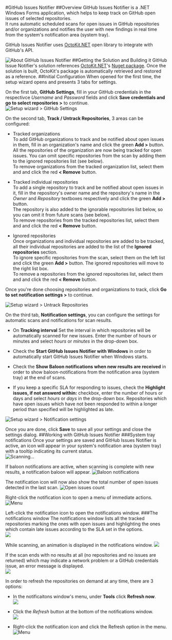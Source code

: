 #GitHub Issues Notifier
##Overview
GitHub Issues Notifier is a .NET Windows Forms application, which helps to keep track on GitHub open issues of selected repositories.  
It runs automatic scheduled scans for open issues in GitHub repositories and/or organizations and notifies the user with new findings in real time from the system's notification area (system tray).    

 GitHub Issues Notifier uses [OctoKit.NET](https://github.com/octokit/octokit.net) open library to integrate with GitHub's API.

![About GitHub Issues Notifier](https://raw.githubusercontent.com/alonrotem/GithubIssuesNotifier/master/Screenshots/AboutDialog.png)
##Getting the Solution and Building it
GitHub Issue Notifier's solution references [OctoKit.NET](https://github.com/octokit/octokit.net)'s [Nuget package](http://www.nuget.org/packages/Octokit/). Once the solution is built, OctoKit's package is automatically retrieved and restored as a reference.
##Initial Configuration
When opened for the first time, the setup wizard opens and presents 3 tabs for settings.

 On the first tab, **GitHub Settings**, fill in your GitHub credentials in the respectivce *Username* and *Password* fields and click **Save credentials and go to select repositories >** to continue.   
![Setup wizard > GitHub Settings](https://raw.githubusercontent.com/alonrotem/GithubIssuesNotifier/master/Screenshots/Settings_GithubSettings.png)
 
On the second tab, **Track / Untrack Repositories**, 3 areas can be configured: 

 - Tracked organizations   
To add GitHub organizations to track and be notified about open issues in them, fill in an organization's name and click the green **Add >** button.  
All the repositories of the organization are now being tracked for open issues. You can omit specific repositories from the scan by adding them to the ignored repositories list (see below).    
To remove organizations from the tracked organization list, select them and and click the red **< Remove** button. 

 - Tracked individual repositories    
To add a single repository to track and be notified about open issues in it, fill in the repository's owner name and the repository's name in the *Owner* and *Repository* textboxes respectively and click the green **Add >** button.  
The repository is also added to the ignorable repositories list below, so you can omit it from future scans (see below).    
To remove repositories from the tracked repositories list, select them and and click the red **< Remove** button. 

 - Ignored repositories    
Once organizations and individual repositories are added to be tracked, all their individual repositories are added to the list of the **Ignored repositories** section.  
To ignore specific repositories from the scan, select them on the left list and click the green **Add >** button. The ignored repositories will move to the right list box.   
To remove a repositories from the ignored repositories list, select them and and click the red **< Remove** button. 

Once you're done choosing repositories and organizations to track, click **Go to set notification settings >** to continue.

![Setup wizard > Untrack Repositories](https://raw.githubusercontent.com/alonrotem/GithubIssuesNotifier/master/Screenshots/Settings_Track_Untrack.png)

On the third tab, **Notification settings**, you can configure the settings for automatic scans and notifications for scan results.

  - On **Tracking interval** Set the interval in which repositories will be automatically scanned for new issues. Enter the number of hours or minutes and select *hours* or *minutes* in the drop-down box.

  - Check the **Start GitHub Issues Notifier with Windows** in order to automatically start GitHub Issues Notifier when Windows starts.

  - Check the **Show Baloon notifications when new results are received** in order to show baloon-notifications from the notification area (system tray) at the end of scans.

  - If you keep a specific SLA for responding to issues, check the **Highlight issues, if not answerd within:** checkbox, enter the number of hours or days and select *hours* or *days* in the drop-down box. Repositories which have open issues which have not been responded to within a longer period than specified will be highlighted as late.
  
![Setup wizard > Notification settings](https://raw.githubusercontent.com/alonrotem/GithubIssuesNotifier/master/Screenshots/Settings_Nofitications.png)

Once you are done, click **Save** to save all your settings and close the settings dialog.
##Working with GitHub Issues Notifier
###System tray notifications
Once your settings are saved and GitHub Issues Notifier is active, an icon will appear in your system's notification area (system tray) with a tooltip indicating its current status.   
![Scanning...](https://raw.githubusercontent.com/alonrotem/GithubIssuesNotifier/master/Screenshots/Systray_Scanning.png)

If baloon notifications are active, when scanning is complete with new results, a notification baloon will appear.
![Baloon notifications](https://raw.githubusercontent.com/alonrotem/GithubIssuesNotifier/master/Screenshots/Systray_Baloon.png)

The notification icon will now also show the total number of open issues detected in the last scan.
![Open issues count](https://raw.githubusercontent.com/alonrotem/GithubIssuesNotifier/master/Screenshots/Systray_Results.png)

Right-click the notification icon to open a menu of immediate actions.
![Menu](https://raw.githubusercontent.com/alonrotem/GithubIssuesNotifier/master/Screenshots/Systray_Menu.png)

Left-click  the notification icon to open the notifications window.
###The notifications window
The notifications window lists all the tracked repositories marking the ones with open issues and highlighting the ones which contain late issues according to the SLA set in the options.   
![](https://raw.githubusercontent.com/alonrotem/GithubIssuesNotifier/master/Screenshots/NotifierWin_Results.png)

While scanning, an animation is displayed in the notifications window.
![](https://raw.githubusercontent.com/alonrotem/GithubIssuesNotifier/master/Screenshots/NotifierWin_Scanning.png)

If the scan ends with no results at all (no repositories and no issues are returned) which may indicate a network problem or a GitHub credentials issue, an error message is displayed.   
![](https://raw.githubusercontent.com/alonrotem/GithubIssuesNotifier/master/Screenshots/NotifierWin_NoResults.png)

In order to refresh the repositories on demand at any time, there are 3 options:

 - In the notificaitons window's menu, under **Tools** click **Refresh now**.   
 ![](https://raw.githubusercontent.com/alonrotem/GithubIssuesNotifier/master/Screenshots/NotifierWin_Menu.png)

 - Click the *Refresh* button at the bottom of the notifications window.   
 ![](https://raw.githubusercontent.com/alonrotem/GithubIssuesNotifier/master/Screenshots/NotifierWin_RefreshButton.png)

 - Right-click the notification icon and click the Refresh option in the menu.
![Menu](https://raw.githubusercontent.com/alonrotem/GithubIssuesNotifier/master/Screenshots/Systray_Menu.png)
